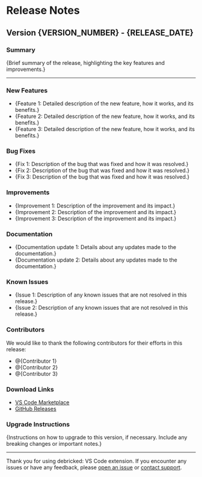 # Release Notes

## Version {VERSION_NUMBER} - {RELEASE_DATE}

### Summary
{Brief summary of the release, highlighting the key features and improvements.}

---

### New Features
- {Feature 1: Detailed description of the new feature, how it works, and its benefits.}
- {Feature 2: Detailed description of the new feature, how it works, and its benefits.}
- {Feature 3: Detailed description of the new feature, how it works, and its benefits.}

### Bug Fixes
- {Fix 1: Description of the bug that was fixed and how it was resolved.}
- {Fix 2: Description of the bug that was fixed and how it was resolved.}
- {Fix 3: Description of the bug that was fixed and how it was resolved.}

### Improvements
- {Improvement 1: Description of the improvement and its impact.}
- {Improvement 2: Description of the improvement and its impact.}
- {Improvement 3: Description of the improvement and its impact.}

### Documentation
- {Documentation update 1: Details about any updates made to the documentation.}
- {Documentation update 2: Details about any updates made to the documentation.}

### Known Issues
- {Issue 1: Description of any known issues that are not resolved in this release.}
- {Issue 2: Description of any known issues that are not resolved in this release.}

### Contributors
We would like to thank the following contributors for their efforts in this release:
- @{Contributor 1}
- @{Contributor 2}
- @{Contributor 3}

### Download Links
- [VS Code Marketplace](https://marketplace.visualstudio.com/items?itemName=debricked)
- [GitHub Releases](https://github.com/debricked/VS-Code-extension/releases)

### Upgrade Instructions
{Instructions on how to upgrade to this version, if necessary. Include any breaking changes or important notes.}

---

Thank you for using debricked: VS Code extension. If you encounter any issues or have any feedback, please [open an issue](https://github.com/debricked/VS-Code-extension/issues) or [contact support](mailto:support@debricked.com).
